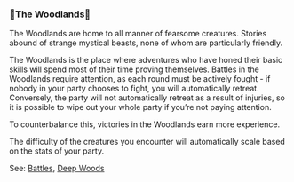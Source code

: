 ### 🌲The Woodlands🌲
The Woodlands are home to all manner of fearsome creatures. Stories abound of strange mystical beasts, none of whom
  are particularly friendly.

The Woodlands is the place where adventures who have honed their basic skills will spend most of their time proving
  themselves. Battles in the Woodlands require attention, as each round must be actively fought - if nobody in your
  party chooses to fight, you will automatically retreat. Conversely, the party will not automatically retreat as a
  result of injuries, so it is possible to wipe out your whole party if you’re not paying attention.

To counterbalance this, victories in the Woodlands earn more experience.

The difficulty of the creatures you encounter will automatically scale based on the stats of your party.

See: [Battles](/battles.md), [Deep Woods](../deep_woods/index.md)



